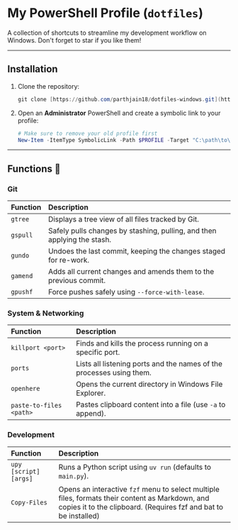 # My PowerShell Profile (`dotfiles`)

A collection of shortcuts to streamline my development workflow on Windows. Don't forget to star if you like them!

---
## Installation

1.  Clone the repository:
    ```powershell
    git clone [https://github.com/parthjain18/dotfiles-windows.git](https://github.com/parthjain18/dotfiles-windows.git)
    ```
2.  Open an **Administrator** PowerShell and create a symbolic link to your profile:
    ```powershell
    # Make sure to remove your old profile first
    New-Item -ItemType SymbolicLink -Path $PROFILE -Target "C:\path\to\your\dotfiles\Microsoft.PowerShell_profile.ps1"
    ```

---
## Functions 📜

### Git
| Function | Description |
| :--- | :--- |
| `gtree` | Displays a tree view of all files tracked by Git. |
| `gspull` | Safely pulls changes by stashing, pulling, and then applying the stash. |
| `gundo` | Undoes the last commit, keeping the changes staged for re-work. |
| `gamend` | Adds all current changes and amends them to the previous commit. |
| `gpushf` | Force pushes safely using `--force-with-lease`. |

### System & Networking
| Function | Description |
| :--- | :--- |
| `killport <port>` | Finds and kills the process running on a specific port. |
| `ports` | Lists all listening ports and the names of the processes using them. |
| `openhere` | Opens the current directory in Windows File Explorer. |
| `paste-to-files <path>` | Pastes clipboard content into a file (use `-a` to append). |

### Development
| Function | Description |
| :--- | :--- |
| `upy [script] [args]` | Runs a Python script using `uv run` (defaults to `main.py`). |
| `Copy-Files` | Opens an interactive `fzf` menu to select multiple files, formats their content as Markdown, and copies it to the clipboard. (Requires fzf and bat to be installed) |